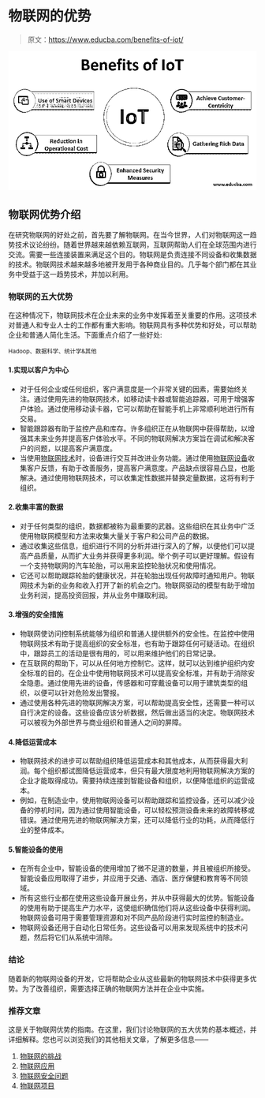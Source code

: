# 物联网的优势

> 原文：<https://www.educba.com/benefits-of-iot/>

![benefits of iot](img/5459db6c1c886c986fd06f58fa66288d.png)



## 物联网优势介绍

在研究物联网的好处之前，首先要了解物联网。在当今世界，人们对物联网这一趋势技术议论纷纷。随着世界越来越依赖互联网，互联网帮助人们在全球范围内进行交流。需要一些连接装置来满足这个目的。物联网是负责连接不同设备和收集数据的技术。物联网技术越来越多地被开发用于各种商业目的。几乎每个部门都在其业务中受益于这一趋势技术，并加以利用。

### 物联网的五大优势

在这种情况下，物联网技术在企业未来的业务中发挥着至关重要的作用。这项技术对普通人和专业人士的工作都有重大影响。物联网具有多种优势和好处，可以帮助企业和普通人简化生活。下面重点介绍了一些好处:

<small>Hadoop、数据科学、统计学&其他</small>

#### 1.实现以客户为中心

*   对于任何企业或任何组织，客户满意度是一个非常关键的因素，需要始终关注。通过使用先进的物联网技术，如移动读卡器或智能追踪器，可用于增强客户体验。通过使用移动读卡器，它可以帮助在智能手机上非常顺利地进行所有交易。
*   智能跟踪器有助于监控产品和库存。许多组织正在从物联网中获得帮助，以增强其未来业务并提高客户体验水平。不同的物联网解决方案旨在调试和解决客户的问题，以提高客户满意度。
*   当使用[物联网技术](https://www.educba.com/iot-technology/)时，设备进行交互并改进业务功能。通过使用[物联网设备](https://www.educba.com/iot-devices/)收集客户反馈，有助于改善服务，提高客户满意度。产品缺点很容易凸显，也能解决。通过使用物联网技术，可以收集定性数据并替换定量数据，这将有利于组织。

#### 2.收集丰富的数据

*   对于任何类型的组织，数据都被称为最重要的武器。这些组织在其业务中广泛使用物联网模型和方法来收集大量关于客户和公司产品的数据。
*   通过收集这些信息，组织进行不同的分析并进行深入的了解，以便他们可以提高产品质量，从而扩大业务并获得更多利润。举个例子可以更好理解。假设有一个支持物联网的汽车轮胎，可以用来监控轮胎状况和使用情况。
*   它还可以帮助跟踪轮胎的健康状况，并在轮胎出现任何故障时通知用户。物联网技术为新的业务和收入打开了新的机会之门。物联网驱动的模型有助于增加业务利润，提高投资回报，并从业务中赚取利润。

#### 3.增强的安全措施

*   物联网使访问控制系统能够为组织和普通人提供额外的安全性。在监控中使用物联网技术有助于提高组织的安全标准，也有助于跟踪任何可疑活动。在组织中，跟踪员工的活动是很有用的，可以用来维护他们的日常记录。
*   在互联网的帮助下，可以从任何地方控制它。这样，就可以达到维护组织内安全标准的目的。在企业中使用物联网技术可以提高安全标准，并有助于消除安全隐患。通过使用先进的设备，传感器和可穿戴设备可以用于建筑类型的组织，以便可以针对危险发出警报。
*   通过使用各种先进的物联网解决方案，可以帮助提高安全性，还需要一种可以自行决定的设备。这些设备应该分析数据，然后做出适当的决定。物联网技术可以被视为外部世界与商业组织和普通人之间的屏障。

#### 4.降低运营成本

*   物联网技术的进步可以帮助组织降低运营成本和其他成本，从而获得最大利润。每个组织都试图降低运营成本，但只有最大限度地利用物联网解决方案的企业才能取得成功。需要持续连接到智能设备和组织，以便降低组织的运营成本。
*   例如，在制造业中，使用物联网设备可以帮助跟踪和监控设备，还可以减少设备的停机时间，因为通过使用智能设备，可以轻松预测设备未来的故障转移或错误。通过使用先进的物联网解决方案，还可以降低行业的功耗，从而降低行业的整体成本。

#### 5.智能设备的使用

*   在所有企业中，智能设备的使用增加了微不足道的数量，并且被组织所接受。智能设备应用取得了进步，并应用于交通、酒店、医疗保健和教育等不同领域。
*   所有这些行业都在使用这些设备开展业务，并从中获得最大的优势。智能设备的使用有助于提高生产力水平，这使组织确信他们将从这些设备中获得利润。物联网设备可用于需要管理资源和对不同产品阶段进行实时监控的制造业。
*   物联网设备还用于自动化日常任务。这些设备可以用来发现系统中的技术问题，然后将它们从系统中消除。

### 结论

随着新的物联网设备的开发，它将帮助企业从这些最新的物联网技术中获得更多优势。为了改善组织，需要选择正确的物联网方法并在企业中实施。

### 推荐文章

这是关于物联网优势的指南。在这里，我们讨论物联网的五大优势的基本概述，并详细解释。您也可以浏览我们的其他相关文章，了解更多信息——

1.  [物联网的挑战](https://www.educba.com/challenges-of-iot/)
2.  [物联网应用](https://www.educba.com/applications-of-iot/)
3.  [物联网安全问题](https://www.educba.com/iot-security-issues/)
4.  [物联网项目](https://www.educba.com/iot-projects/)






